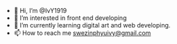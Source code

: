 - 👋 Hi, I’m @IvY1919
- 👀 I’m interested in front end developing
- 🌱 I’m currently learning digital art and web developing.
- 📫 How to reach me 
      <swezinphyuivy@gmail.com>

<!---
IvY1919/IvY1919 is a ✨ special ✨ repository because its `README.md` (this file) appears on your GitHub profile.
You can click the Preview link to take a look at your changes.
--->
